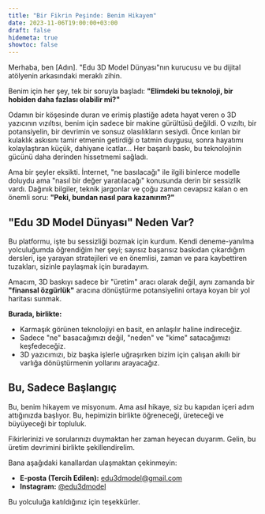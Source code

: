 ```yaml
---
title: "Bir Fikrin Peşinde: Benim Hikayem"
date: 2023-11-06T19:00:00+03:00
draft: false
hidemeta: true
showtoc: false 
---
```


Merhaba, ben [Adın]. "Edu 3D Model Dünyası"nın kurucusu ve bu dijital atölyenin arkasındaki meraklı zihin.

Benim için her şey, tek bir soruyla başladı: **"Elimdeki bu teknoloji, bir hobiden daha fazlası olabilir mi?"**

Odamın bir köşesinde duran ve erimiş plastiğe adeta hayat veren o 3D yazıcının vızıltısı, benim için sadece bir makine gürültüsü değildi. O vızıltı, bir potansiyelin, bir devrimin ve sonsuz olasılıkların sesiydi. Önce kırılan bir kulaklık askısını tamir etmenin getirdiği o tatmin duygusu, sonra hayatımı kolaylaştıran küçük, dahiyane icatlar... Her başarılı baskı, bu teknolojinin gücünü daha derinden hissetmemi sağladı.

Ama bir şeyler eksikti. İnternet, "ne basılacağı" ile ilgili binlerce modelle doluydu ama "nasıl bir değer yaratılacağı" konusunda derin bir sessizlik vardı. Dağınık bilgiler, teknik jargonlar ve çoğu zaman cevapsız kalan o en önemli soru: **"Peki, bundan nasıl para kazanırım?"**

## "Edu 3D Model Dünyası" Neden Var?

Bu platformu, işte bu sessizliği bozmak için kurdum. Kendi deneme-yanılma yolculuğumda öğrendiğim her şeyi; sayısız başarısız baskıdan çıkardığım dersleri, işe yarayan stratejileri ve en önemlisi, zaman ve para kaybettiren tuzakları, sizinle paylaşmak için buradayım.

Amacım, 3D baskıyı sadece bir "üretim" aracı olarak değil, aynı zamanda bir **"finansal özgürlük"** aracına dönüştürme potansiyelini ortaya koyan bir yol haritası sunmak.

**Burada, birlikte:**
-   Karmaşık görünen teknolojiyi en basit, en anlaşılır haline indireceğiz.
-   Sadece "ne" basacağımızı değil, "neden" ve "kime" satacağımızı keşfedeceğiz.
-   3D yazıcımızı, biz başka işlerle uğraşırken bizim için çalışan akıllı bir varlığa dönüştürmenin yollarını arayacağız.

## Bu, Sadece Başlangıç

Bu, benim hikayem ve misyonum. Ama asıl hikaye, siz bu kapıdan içeri adım attığınızda başlıyor. Bu, hepimizin birlikte öğreneceği, üreteceği ve büyüyeceği bir topluluk.

Fikirlerinizi ve sorularınızı duymaktan her zaman heyecan duyarım. Gelin, bu üretim devrimini birlikte şekillendirelim.

Bana aşağıdaki kanallardan ulaşmaktan çekinmeyin:

- **E-posta (Tercih Edilen):** [edu3dmodel@gmail.com](mailto:edu3dmodel@gmail.com)
- **Instagram:** [@edu3dmodel](https://www.instagram.com/edu3dmodel/)

Bu yolculuğa katıldığınız için teşekkürler.